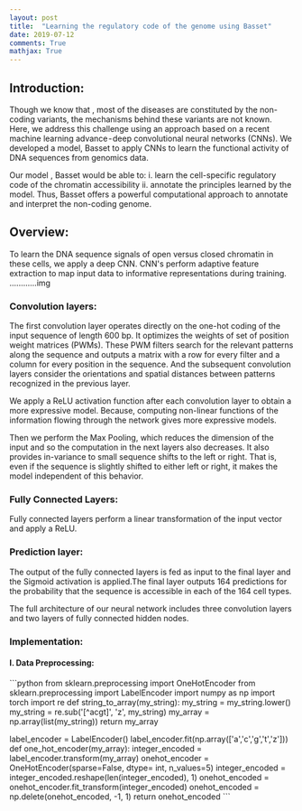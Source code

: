 ```yaml
---
layout: post
title:  "Learning the regulatory code of the genome using Basset"
date: 2019-07-12
comments: True
mathjax: True
---
```

<p>
<h2><b>Introduction:</b></h2>
</p>
<p>
Though we know that , most of the diseases are constituted by the non-coding variants, the mechanisms behind these variants are not known. Here, we address this challenge using an approach based on a recent machine learning advance - deep convolutional neural networks (CNNs). We developed a model, Basset to apply CNNs to learn the functional activity of DNA sequences from genomics data.
</p>
<p>
Our model , Basset would be able to:
i. learn the cell-specific regulatory code of the chromatin accessibility
ii. annotate the principles learned by the model.
Thus, Basset offers a powerful computational approach to annotate and interpret the non-coding genome.
</p>
<p>
<h2><b> Overview: </b></h2>
</p>
To learn the DNA sequence signals of open versus closed chromatin in these cells, we apply a deep CNN. CNN's perform adaptive feature extraction to map input data to informative representations during training.
............img
<p>
<h3><b>Convolution layers:</b></h3> The first convolution layer operates directly on the one-hot coding of the input sequence of length 600 bp. It optimizes the weights of set of position weight matrices (PWMs). These PWM filters search for the relevant patterns along the sequence and outputs a matrix with a row for every filter and a column for every position in the sequence. And the subsequent convolution layers consider the orientations and spatial distances between patterns recognized in the previous layer.
</p><p>
We apply a ReLU activation function after each convolution layer to obtain a more expressive model. Because, computing non-linear functions of the information flowing through the network gives more expressive models.
</p><p>
Then we perform the Max Pooling, which reduces the dimension of the input and so the computation in the next layers also decreases. It also provides in-variance to small sequence shifts to the left or right. That is, even if the sequence is slightly shifted to either left or right, it makes the model independent of this behavior.
</p>
<p>
<h3><b>Fully Connected Layers:</b></h3> Fully connected layers perform a linear transformation of the input vector and apply a ReLU.
</p><p>
<h3><b>Prediction layer:</b></h3> The output of the fully connected layers is fed as input to the final layer and the Sigmoid activation is applied.The final layer outputs 164 predictions for the probability that the sequence is accessible in each of the 164 cell types.
</p><p>
The full architecture of our neural network includes three convolution layers and two layers of fully connected hidden nodes.
</p><p>
<h3><b>Implementation:</b></h3>
<h4><b>I. Data Preprocessing:</b></h4></p>
 ```python
from sklearn.preprocessing import OneHotEncoder
from sklearn.preprocessing import LabelEncoder
import numpy as np
import torch
import re
def string_to_array(my_string):
    my_string = my_string.lower()
    my_string = re.sub('[^acgt]', 'z', my_string)
    my_array = np.array(list(my_string))
    return my_array

label_encoder = LabelEncoder()
label_encoder.fit(np.array(['a','c','g','t','z']))
def one_hot_encoder(my_array):
    integer_encoded = label_encoder.transform(my_array)
    onehot_encoder = OneHotEncoder(sparse=False, dtype= int, n_values=5)
    integer_encoded = integer_encoded.reshape(len(integer_encoded), 1)
    onehot_encoded = onehot_encoder.fit_transform(integer_encoded)
    onehot_encoded = np.delete(onehot_encoded, -1, 1)
    return onehot_encoded ```
